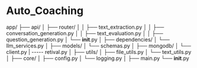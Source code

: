 # Auto_Coaching


app/
├── api/
│   ├── router/
│   │   ├── text_extraction.py
│   │   ├── conversation_generation.py
│   │   ├── text_evaluation.py
│   │   ├── question_generation.py
│   └── __init__.py
│
├── dependencies/
│   └── llm_services.py
│
├── models/
│   └── schemas.py
│
├── mongodb/
│   └── client.py
|   ----- retival.py
│
├── utils/
│   ├── file_utils.py
│   └── text_utils.py
│
├── core/
│   ├── config.py
│   └── logging.py
│
├── main.py
└── __init__.py

